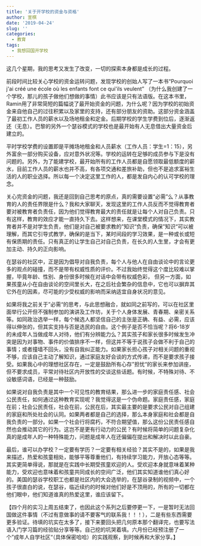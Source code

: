 ```yaml
---
title: '关于开学校的资金与资格'
author: 宣棋
date: '2019-04-24'
slug: ''
categories:
  - 教育
tags:
  - 我想回国开学校
---
```

这几个星期，我的思考又发生了改变，一切的探索本身都是成长的过程。

前段时间比较关心学校的资金运转问题，发现学校的创始人写了一本书“Pourquoi j'ai créé une école où les enfants font ce qui'ils veulent” （为什么我创建了一个学校，那儿的孩子做他们想做的事情）此书应该是只有法语版。在这本书里，Ramin用了非常简短的篇幅说了最开始资金的问题，为什么呢？因为学校的初始资金来自他自己的过往积累以及家里的支持，还有部分朋友的资助。这部分资金涵盖了最初工作人员的薪水以及场地租金和定金。后期学校的学生学费到位后，逐渐返还（无息）。巴黎的另外一个瑟谷模式的学校也是最开始有人无息借出大量资金后建立的。

平时学校学费的设置即是平摊场地租金和人员薪水（工作人员：学生=1：15），另外富余一部分购买设备，应对意外状况等。学校的运转在足够的成员参与下是没有问题的。另外，为了能建学校，最开始所有的工作人员都是自愿领取最低额度的薪水，目前工作人员的薪水也并不高，有各项交通和差旅补助，但也不是追求富裕生活的人的职业选择。所以每一个决定这里工作的人，都是发自内心的认可学校的理念。

关心完资金的问题，我还是回到自己思考的原点，真的需要设置“必需”么？从事教育的人的责任界限是什么？我和大家聊天，发现这里的工作人员反而不觉得教育者要对被教育者负责任，因为他们觉得教育最大的责任就是让每个人对自己负责。只有这样，教育的效应才能一直持久下去。这样想来，在课堂模式的情况下，其实教育者并不是对学生负责，他们是对自己被要求教的”知识“负责，确保”知识“可以被理解，而其它引导式教学，确保的是当下，某时间段的学习效果，是一种或长或短有保质期的责任。只有真正的让学生自己对自己负责，在长久的人生里，才会有更加主动、持久的正向影响。

在瑟谷的社区中，正是因为倡导对自我负责，每个人与他人在自由谈论中的言论更多的观点的碰撞，而不是带有权威性质的评价。不过我始终觉得这个度比较难以掌握，毕竟年龄、性别、身份很多时候在对话中会带有权威色彩， 但另一方面，如果孩童从小在自由谈论的空间里长大，在之后社会繁杂的信息中，它也可以摒弃其它外在的因素，尽可能的少受权威的影响而采纳适宜自身状况的意见。

如果将我之前关于”必需“的思考，与此思想融合，就如同之前写的，可以在社区里面举行公开但不强制参加的演讲及工作坊，关于个人身体发展、青春期、亲密关系等。如同政治选举一样，每个候选人都坚信自己的主张是正确、有益、必需，应该得以伸张的，但其实支持与否是选民的自由。这个例子是否不恰当呢？将6-18岁的未成年人当做成年人对待，他们有分辨能力么？其实孩子和家长很多时候发生冲突是因为对事物、事件的价值排序不一样，但这并不等于说孩子会做不利于自己的事情；或者撞墙不回头，没有自我纠正能力。如果家长担心孩子对相关问题的重视不够，应该自己主动了解知识，通过家庭友好会谈的方式传递，而不是要求孩子接受。如果我心中的理想社区存在，一定是鼓励所有心存”担忧“的家长来参加讲座，但不要求成员，平常对待社区内开放性的交谈这些话题。有时候，不特殊对待、不设敏感词语，已经是一种鼓励。

如果说对自我负责是其中一个可见性的教育结果，那么进一步的家庭责任感、社会公民责任，如何通过这种教育实现呢？我觉得这是一个伪命题。家庭责任感，家庭在前；社会公民责任，社会在前，公民在后，其实最主要的是要求公民对自己组建的家庭和所处社会的认同。如果两者都是自己的选择，那么本身家庭和社会都是自我负责的一部分。如果一个社会行将腐朽，不符合期望值，那么这份公民责任感自然也会推动其它的行为。这岂不是更有行动力的公民？有时候将简单的问题复杂化真的是成年人的一种特殊能力，问题是成年人在还偏偏在提出和解决时以此自豪。

最后，谁可以办学校？一定要有学历？一定要有相关经验？其实不是的，如果是我来描述，热爱和孩童相处，能够平等尊重他们，有持续学习能力，开放心态等等。其实更简单得说，那就是在实践中长期受孩童欢迎的人。受欢迎本身就意味着某种能力，受欢迎也意味着和孩童共同成长的空间广泛，他们其实知道谁他们真心好的。美国的瑟谷学校职工也都是社区内的大会选举的，在瑟谷录制的视频中，一个孩子很直白的说，在瑟谷，临近续约的时候对他们好是不顶用的，所有的一切都在他们眼中，他们知道谁真的热爱这里，谁应该留下。

【四个月的实习上周五结束了，也因此这个系列之后要停更一下，一是暂时无法回国做这件事情（不过有意做事的请不要客气的联系我！！！），二是有些东西需要更多验证。待填的坑实在太多了，接下来要回头把几何原本那个翻译完，也要写法语入门学习篇的经验贴分享等等。自己挖的坑哭着填。六月份已经预注册了一个”成年人自学社区“（具体保密哈哈）的实践观察，到时候再和大家分享。】